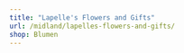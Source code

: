 ```yaml
---
title: "Lapelle's Flowers and Gifts"
url: /midland/lapelles-flowers-and-gifts/
shop: Blumen
---
```

